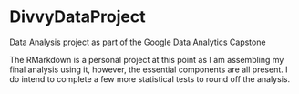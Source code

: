 # DivvyDataProject
Data Analysis project as part of the Google Data Analytics Capstone

The RMarkdown is a personal project at this point  as I am assembling my final analysis using it, however, the essential components are all present. I do intend to complete a few more 
statistical tests to round off the analysis.

